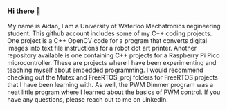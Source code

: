 ### Hi there 👋
My name is Aidan, I am a University of Waterloo Mechatronics negineering student. This github account includes some of my C++ coding projects. One project is a C++ OpenCV code for a program that converts digital images into text file instructions for a robot dot art printer. Another repository available is one containing C++ projects for a Raspberry Pi Pico microcontroller. These are projects where I have been experimenting and teaching myself about embedded programming. I would recommend checking out the Mutex and FreeRTOS_proj folders for FreeRTOS projects that I have been learning with. As well, the PWM Dimmer program was a neat little program where I learned about the basics of PWM control. If you have any questions, please reach out to me on LinkedIn. 
<!--
**adnfletch/adnfletch** is a ✨ _special_ ✨ repository because its `README.md` (this file) appears on your GitHub profile.

Here are some ideas to get you started:

- 🔭 I’m currently working on ...
- 🌱 I’m currently learning ...
- 👯 I’m looking to collaborate on ...
- 🤔 I’m looking for help with ...
- 💬 Ask me about ...
- 📫 How to reach me: ...
- 😄 Pronouns: ...
- ⚡ Fun fact: ...
-->

